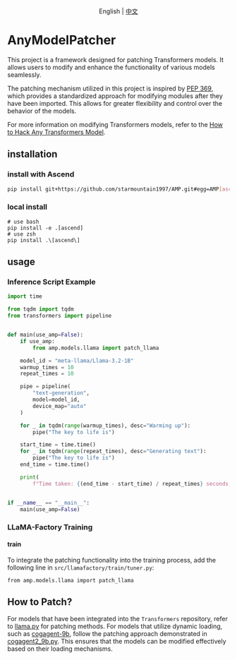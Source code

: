 <div align="center">English | <a href="./README_zh.md">中文</a></div>

# AnyModelPatcher

This project is a framework designed for patching Transformers models. It allows users to modify and enhance the functionality of various models seamlessly.

The patching mechanism utilized in this project is inspired by [PEP 369](https://peps.python.org/pep-0369/), which provides a standardized approach for modifying modules after they have been imported. This allows for greater flexibility and control over the behavior of the models.

For more information on modifying Transformers models, refer to the [How to Hack Any Transformers Model](https://github.com/huggingface/transformers/blob/main/docs/source/en/how_to_hack_models.md).

## installation

### install with Ascend

```bash
pip install git+https://github.com/starmountain1997/AMP.git#egg=AMP[ascend]
```

### local install

```shell
# use bash
pip install -e .[ascend]
# use zsh
pip install .\[ascend\]
```

## usage

### Inference Script Example

```python
import time

from tqdm import tqdm
from transformers import pipeline


def main(use_amp=False):
    if use_amp:
        from amp.models.llama import patch_llama

    model_id = "meta-llama/Llama-3.2-1B"
    warmup_times = 10
    repeat_times = 10

    pipe = pipeline(
        "text-generation",
        model=model_id,
        device_map="auto"
    )

    for _ in tqdm(range(warmup_times), desc="Warming up"):
        pipe("The key to life is")

    start_time = time.time()
    for _ in tqdm(range(repeat_times), desc="Generating text"):
        pipe("The key to life is")
    end_time = time.time()

    print(
        f"Time taken: {(end_time - start_time) / repeat_times} seconds, use_amp: {use_amp}")


if __name__ == "__main__":
    main(use_amp=False)
```

### LLaMA-Factory Training

#### train

To integrate the patching functionality into the training process, add the following line in `src/llamafactory/train/tuner.py`:

```
from amp.models.llama import patch_llama
```

## How to Patch?

For models that have been integrated into the `Transformers` repository, refer to [llama.py](amp/models/llama.py) for patching methods. For models that utilize dynamic loading, such as [cogagent-9b](https://huggingface.co/THUDM/cogagent-9b-20241220), follow the patching approach demonstrated in [cogagent2_9b.py](amp/models/cogagent2_9b.py). This ensures that the models can be modified effectively based on their loading mechanisms.
